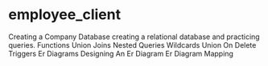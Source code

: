 # employee_client
Creating a Company Database
creating a relational database and practicing queries.
Functions
Union
Joins
Nested Queries
Wildcards
Union
On Delete
Triggers
Er Diagrams
Designing An Er Diagram
Er Diagram Mapping
